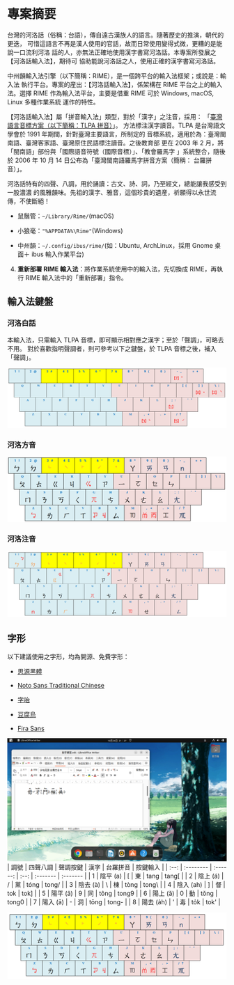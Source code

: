 # 專案摘要

台灣的河洛話（俗稱：台語），傳自遠古漢族人的語言。隨著歷史的推演，朝代的更迭，
可惜這語言不再是漢人使用的官話，故而日常使用變得式微，更糟的是能說一口流利河洛
話的人，亦無法正確地使用漢字書寫河洛話。本專案所發展之【河洛話輸入法】，期待可
協助能說河洛話之人，使用正確的漢字書寫河洛話。

中州韻輸入法引擎（以下簡稱：RIME），是一個跨平台的輸入法框架；或說是：輸入法
執行平台。專案的産出：【河洛話輸入法】，係架構在 RIME 平台之上的輸入法。選擇
RIME 作為輸入法平台，主要是借重 RIME 可於 Windows, macOS, Linux 多種作業系統
運作的特性。

【河洛話輸入法】屬「拼音輸入法」類型，對於「漢字」之注音，採用：
「[臺灣語言音標方案（以下簡稱：TLPA 拼音）](https://zh.wikipedia.org/zh-tw/%E8%87%BA%E7%81%A3%E8%AA%9E%E8%A8%80%E9%9F%B3%E6%A8%99%E6%96%B9%E6%A1%88)」。
方法標注漢字讀音。TLPA 是台灣語文學會於 1991 年期間，針對臺灣主要語言，所制定的
音標系統，適用於為：臺灣閩南語、臺灣客家語、臺灣原住民語標注讀音。之後教育部
更在 2003 年 2 月，將「閩南語」部份與「國際語音符號（國際音標）」、「教會羅馬字
」系統整合，隨後於 2006 年 10 月 14 日公布為「臺灣閩南語羅馬字拼音方案（簡稱：
台羅拼音）」。

河洛話特有的四聲、八調，用於誦讀：古文、詩、詞，乃至經文，總能讓我感受到一股濃濃
的風雅韻味。先祖的漢字、雅音，這個珍貴的遺産，祈願得以永世流傳，不使斷絕！

   - 鼠鬚管：`~/Library/Rime/`(macOS)

   - 小狼毫：`"%APPDATA%\Rime"`(Windows)

   - 中州韻：`~/.config/ibus/rime/`(如：Ubuntu, ArchLinux，採用 Gnome 桌面＋ ibus 輸入作業平台)

4. **重新部署 RIME 輸入法**：將作業系統使用中的輸入法，先切換成 RIME，再執行 RIME
   輸入法中的「重新部署」指令。

## 輸入法鍵盤

### 河洛白話

本輸入法，只需輸入 TLPA 音標，即可顯示相對應之漢字；至於「聲調」，可略去不用。
對於喜歡指明聲調者，則可參考以下之鍵盤，於 TLPA 音標之後，補入「聲調」。

![聲調鍵盤](./docs/static/img/keymap_tlpa_peh_ue.png)

### 河洛方音

![方音符號鍵盤](./docs/static/img/keymap_tlpa_fong_im.png)

### 河洛注音

![注音符號鍵盤](./docs/static/img/keymap_tlpa_cu_im.png)

## 字形

以下建議使用之字形，均為開源、免費字形：

- [思源黑體](https://github.com/adobe-fonts/source-han-sans)

- [Noto Sans Traditional Chinese](https://fonts.google.com/noto/specimen/Noto+Sans+TC)

- [字咍](https://github.com/ButTaiwan/taigivs/releases)

- [豆腐烏](https://github.com/glll4678/tshiuthau)

- [Fira Sans](https://github.com/mozilla/Fira)

![操作畫面](./docs/static/img/rime-taigi.png)
| 調號 | 四聲八調 | 聲調按鍵 | 漢字 | 台羅拼音 | 按鍵輸入 |
| :--: | :-------- | :------: | :--: | :------- | :------- |
| 1 | 陰平 (a) | [ | 東 | tang | tang[ |
| 2 | 陰上 (á) | / | 黨 | tóng | tong/ |
| 3 | 陰去 (à) | \ | 棟 | tòng | tong\ |
| 4 | 陰入 (ah) | ] | 督 | tok | tok] |
| 5 | 陽平 (â) | 9 | 同 | tông | tong9 |
| 6 | 陽上 (ǎ) | 0 | 動 | tǒng | tong0 |
| 7 | 陽入 (ā) | - | 洞 | tōng | tong- |
| 8 | 陽去 (a̍h) | ' | 毒 | to̍k | tok' |

![注音符號鍵盤](./docs/static/img/keyboard.png)
